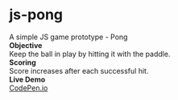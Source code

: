 # js-pong
A simple JS game prototype - Pong
<br>
**Objective**\
Keep the ball in play by hitting it with the paddle.
<br>
**Scoring**\
Score increases after each successful hit.
<br>
**Live Demo**\
[CodePen.io](https://codepen.io/orestis-tanis/pen/oNgWqLZ)
